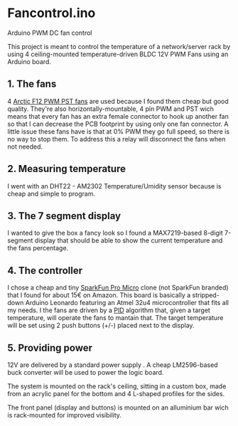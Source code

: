 # Fancontrol.ino
Arduino PWM DC fan control

This project is meant to control the temperature of a network/server rack by using 4 ceiling-mounted temperature-driven BLDC 12V PWM Fans using an Arduino board.

## 1. The fans

4 [Arctic F12 PWM PST fans](https://www.arctic.ac/eu_en/f12-pwm-pst.html) are used because I found them cheap but good quality. They're also horizontally-mountable, 4 pin PWM and PST wich means that every fan has an extra female connector to hook up another fan so that I can decrease the PCB footprint by using only one fan connector.
A little issue these fans have is that at 0% PWM they go full speed, so there is no way to stop them.
To address this a relay will disconnect the fans when not needed.

## 2. Measuring temperature

I went with an DHT22 - AM2302 Temperature/Umidity sensor because is cheap and simple to program.

## 3. The 7 segment display

I wanted to give the box a fancy look so I found a MAX7219-based 8-digit 7-segment display that should be able to show the current temperature and the fans percentage.

## 4. The controller

I chose a cheap and tiny [SparkFun Pro Micro](https://www.sparkfun.com/products/12640) clone (not SparkFun branded) that I found for about 15€ on Amazon. This board is basically a stripped-down Arduino Leonardo featuring an Atmel 32u4 microcontroller that fits all my needs.
I the fans are driven by a [PID](https://en.wikipedia.org/wiki/PID_controller) algorithm that, given a target temperature, will operate the fans to mantain that.
The target temperature will be set using 2 push buttons (+/-) placed next to the display.

## 5. Providing power

12V are delivered by a standard power supply . A cheap LM2596-based buck converter will be used to power the logic board.


The system is mounted on the rack's ceiling, sitting in a custom box, made from an acrylic panel for the bottom and 4 L-shaped profiles for the sides.

The front panel (display and buttons) is mounted on an alluminium bar wich is rack-mounted for improved visibility.
